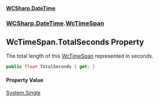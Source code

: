 #### [WCSharp.DateTime](README.md 'README')
### [WCSharp.DateTime](WCSharp.DateTime.md 'WCSharp.DateTime').[WcTimeSpan](WCSharp.DateTime.WcTimeSpan.md 'WCSharp.DateTime.WcTimeSpan')

## WcTimeSpan.TotalSeconds Property

The total length of this [WcTimeSpan](WCSharp.DateTime.WcTimeSpan.md 'WCSharp.DateTime.WcTimeSpan') represented in seconds.

```csharp
public float TotalSeconds { get; }
```

#### Property Value
[System.Single](https://docs.microsoft.com/en-us/dotnet/api/System.Single 'System.Single')